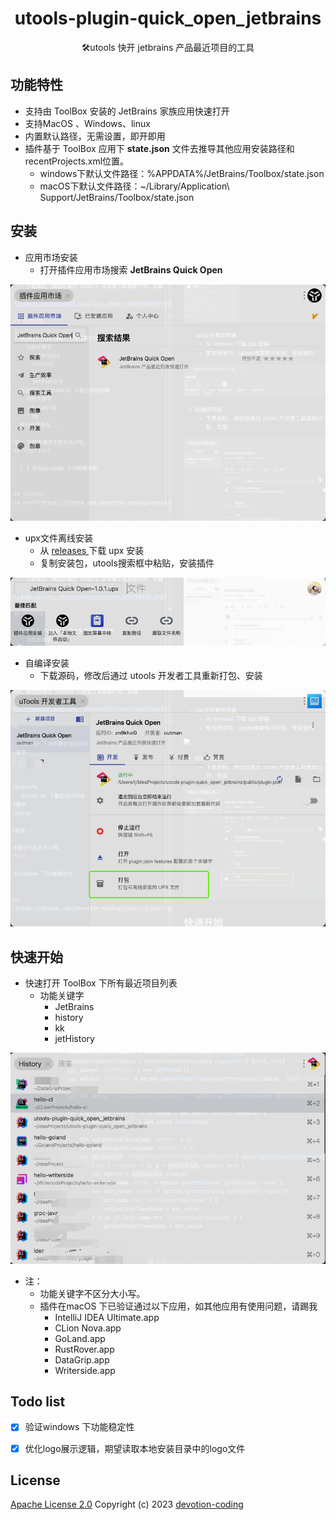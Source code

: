 <h1 align="center">
    utools-plugin-quick_open_jetbrains
</h1>

<p align="center">
🛠️utools 快开 jetbrains 产品最近项目的工具
</p>

## 功能特性

- 支持由 ToolBox 安装的 JetBrains 家族应用快速打开
- 支持MacOS 、Windows、linux
- 内置默认路径，无需设置，即开即用
- 插件基于 ToolBox 应用下 **state.json** 文件去推导其他应用安装路径和recentProjects.xml位置。
  -  windows下默认文件路径：%APPDATA%/JetBrains/Toolbox/state.json
  -  macOS下默认文件路径：~/Library/Application\ Support/JetBrains/Toolbox/state.json

## 安装

- 应用市场安装 
  - 打开插件应用市场搜索 **JetBrains Quick Open**
  
![应用市场安装](doc_resource%2F78dfg765df65g7ds5.png)

- upx文件离线安装  
  - 从 <a href="https://github.com/devotion-coding/utools-plugin-quick_open_jetbrains/releases"> releases </a> 下载 upx 安装
  - 复制安装包，utools搜索框中粘贴，安装插件

![离线包安装](doc_resource%2F67fd6gh78df6g8d6.png)

- 自编译安装
  - 下载源码，修改后通过 utools 开发者工具重新打包、安装

![离线打包](doc_resource%2Fd6f7gad687g6df8g68d.png)

## 快速开始

- 快速打开 ToolBox 下所有最近项目列表
  - 功能关键字
    - JetBrains
    - history
    - kk
    - jetHistory

![使用演示](doc_resource%2F7gds78g687ds6g8sd6g9.png)

- 注： 
  - 功能关键字不区分大小写。
  - 插件在macOS 下已验证通过以下应用，如其他应用有使用问题，请踢我
    - IntelliJ IDEA Ultimate.app
    - CLion Nova.app
    - GoLand.app
    - RustRover.app
    - DataGrip.app
    - Writerside.app

## Todo list

- [x] 验证windows 下功能稳定性
- [x] 优化logo展示逻辑，期望读取本地安装目录中的logo文件


## License
<a href="https://github.com/devotion-coding/utools-plugin-quick_open_jetbrains/blob/main/LICENSE">Apache License 2.0</a> Copyright (c) 2023 <a href="https://github.com/devotion-coding">devotion-coding</a>

